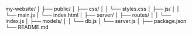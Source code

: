 my-website/
│
├── public/
│   ├── css/
│   │   └── styles.css
│   ├── js/
│   │   └── main.js
│   └── index.html
│
├── server/
│   ├── routes/
│   │   └── index.js
│   ├── models/
│   │   └── db.js
│   └── server.js
│
├── package.json
└── README.md
